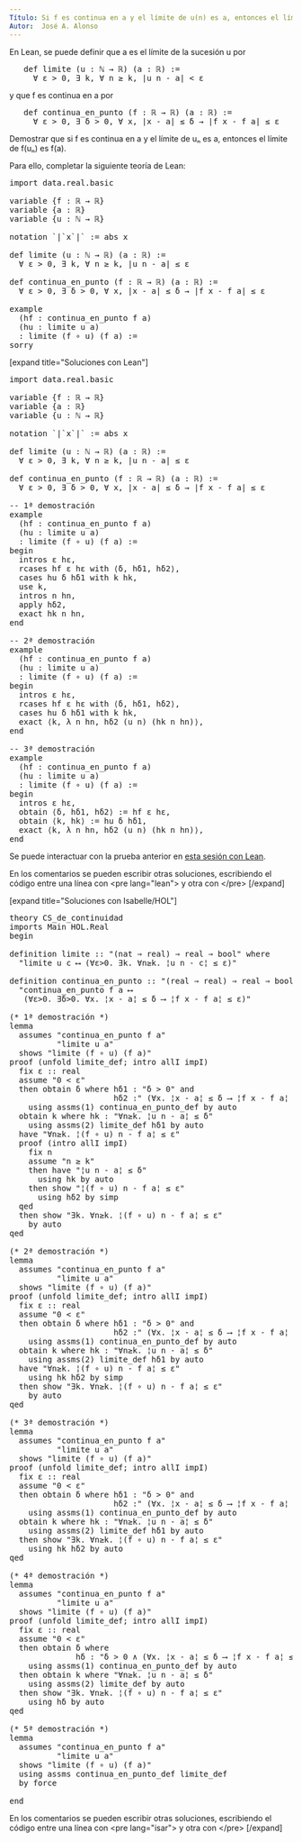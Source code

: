 ```yaml
---
Título: Si f es continua en a y el límite de u(n) es a, entonces el límite de f(u(n)) es f(a)
Autor:  José A. Alonso
---
```


En Lean, se puede definir que a es el límite de la sucesión u por
<pre lang="text">
   def limite (u : ℕ → ℝ) (a : ℝ) :=
     ∀ ε > 0, ∃ k, ∀ n ≥ k, |u n - a| < ε
</pre>
y que f es continua en a por
<pre lang="text">
   def continua_en_punto (f : ℝ → ℝ) (a : ℝ) :=
     ∀ ε > 0, ∃ δ > 0, ∀ x, |x - a| ≤ δ → |f x - f a| ≤ ε
</pre>

Demostrar que si f es continua en a y el límite de uₙ es a, entonces el límite de f(uₙ) es f(a).

Para ello, completar la siguiente teoría de Lean:

<pre lang="lean">
import data.real.basic

variable {f : ℝ → ℝ}
variable {a : ℝ}
variable {u : ℕ → ℝ}

notation `|`x`|` := abs x

def limite (u : ℕ → ℝ) (a : ℝ) :=
  ∀ ε > 0, ∃ k, ∀ n ≥ k, |u n - a| ≤ ε

def continua_en_punto (f : ℝ → ℝ) (a : ℝ) :=
  ∀ ε > 0, ∃ δ > 0, ∀ x, |x - a| ≤ δ → |f x - f a| ≤ ε

example
  (hf : continua_en_punto f a)
  (hu : limite u a)
  : limite (f ∘ u) (f a) :=
sorry
</pre>

[expand title="Soluciones con Lean"]

<pre lang="lean">
import data.real.basic

variable {f : ℝ → ℝ}
variable {a : ℝ}
variable {u : ℕ → ℝ}

notation `|`x`|` := abs x

def limite (u : ℕ → ℝ) (a : ℝ) :=
  ∀ ε > 0, ∃ k, ∀ n ≥ k, |u n - a| ≤ ε

def continua_en_punto (f : ℝ → ℝ) (a : ℝ) :=
  ∀ ε > 0, ∃ δ > 0, ∀ x, |x - a| ≤ δ → |f x - f a| ≤ ε

-- 1ª demostración
example
  (hf : continua_en_punto f a)
  (hu : limite u a)
  : limite (f ∘ u) (f a) :=
begin
  intros ε hε,
  rcases hf ε hε with ⟨δ, hδ1, hδ2⟩,
  cases hu δ hδ1 with k hk,
  use k,
  intros n hn,
  apply hδ2,
  exact hk n hn,
end

-- 2ª demostración
example
  (hf : continua_en_punto f a)
  (hu : limite u a)
  : limite (f ∘ u) (f a) :=
begin
  intros ε hε,
  rcases hf ε hε with ⟨δ, hδ1, hδ2⟩,
  cases hu δ hδ1 with k hk,
  exact ⟨k, λ n hn, hδ2 (u n) (hk n hn)⟩,
end

-- 3ª demostración
example
  (hf : continua_en_punto f a)
  (hu : limite u a)
  : limite (f ∘ u) (f a) :=
begin
  intros ε hε,
  obtain ⟨δ, hδ1, hδ2⟩ := hf ε hε,
  obtain ⟨k, hk⟩ := hu δ hδ1,
  exact ⟨k, λ n hn, hδ2 (u n) (hk n hn)⟩,
end
</pre>

Se puede interactuar con la prueba anterior en <a href="https://leanprover-community.github.io/lean-web-editor/#url=https://raw.githubusercontent.com/jaalonso/Calculemus/main/src/CS_de_continuidad.lean" rel="noopener noreferrer" target="_blank">esta sesión con Lean</a>.

En los comentarios se pueden escribir otras soluciones, escribiendo el código entre una línea con &#60;pre lang=&quot;lean&quot;&#62; y otra con &#60;/pre&#62;
[/expand]

[expand title="Soluciones con Isabelle/HOL"]

<pre lang="isar">
theory CS_de_continuidad
imports Main HOL.Real
begin

definition limite :: "(nat ⇒ real) ⇒ real ⇒ bool" where
  "limite u c ⟷ (∀ε>0. ∃k. ∀n≥k. ¦u n - c¦ ≤ ε)"

definition continua_en_punto :: "(real ⇒ real) ⇒ real ⇒ bool" where
  "continua_en_punto f a ⟷
   (∀ε>0. ∃δ>0. ∀x. ¦x - a¦ ≤ δ ⟶ ¦f x - f a¦ ≤ ε)"

(* 1ª demostración *)
lemma
  assumes "continua_en_punto f a"
          "limite u a"
  shows "limite (f ∘ u) (f a)"
proof (unfold limite_def; intro allI impI)
  fix ε :: real
  assume "0 < ε"
  then obtain δ where hδ1 : "δ > 0" and
                      hδ2 :" (∀x. ¦x - a¦ ≤ δ ⟶ ¦f x - f a¦ ≤ ε)"
    using assms(1) continua_en_punto_def by auto
  obtain k where hk : "∀n≥k. ¦u n - a¦ ≤ δ"
    using assms(2) limite_def hδ1 by auto
  have "∀n≥k. ¦(f ∘ u) n - f a¦ ≤ ε"
  proof (intro allI impI)
    fix n
    assume "n ≥ k"
    then have "¦u n - a¦ ≤ δ"
      using hk by auto
    then show "¦(f ∘ u) n - f a¦ ≤ ε"
      using hδ2 by simp
  qed
  then show "∃k. ∀n≥k. ¦(f ∘ u) n - f a¦ ≤ ε"
    by auto
qed

(* 2ª demostración *)
lemma
  assumes "continua_en_punto f a"
          "limite u a"
  shows "limite (f ∘ u) (f a)"
proof (unfold limite_def; intro allI impI)
  fix ε :: real
  assume "0 < ε"
  then obtain δ where hδ1 : "δ > 0" and
                      hδ2 :" (∀x. ¦x - a¦ ≤ δ ⟶ ¦f x - f a¦ ≤ ε)"
    using assms(1) continua_en_punto_def by auto
  obtain k where hk : "∀n≥k. ¦u n - a¦ ≤ δ"
    using assms(2) limite_def hδ1 by auto
  have "∀n≥k. ¦(f ∘ u) n - f a¦ ≤ ε"
    using hk hδ2 by simp
  then show "∃k. ∀n≥k. ¦(f ∘ u) n - f a¦ ≤ ε"
    by auto
qed

(* 3ª demostración *)
lemma
  assumes "continua_en_punto f a"
          "limite u a"
  shows "limite (f ∘ u) (f a)"
proof (unfold limite_def; intro allI impI)
  fix ε :: real
  assume "0 < ε"
  then obtain δ where hδ1 : "δ > 0" and
                      hδ2 :" (∀x. ¦x - a¦ ≤ δ ⟶ ¦f x - f a¦ ≤ ε)"
    using assms(1) continua_en_punto_def by auto
  obtain k where hk : "∀n≥k. ¦u n - a¦ ≤ δ"
    using assms(2) limite_def hδ1 by auto
  then show "∃k. ∀n≥k. ¦(f ∘ u) n - f a¦ ≤ ε"
    using hk hδ2 by auto
qed

(* 4ª demostración *)
lemma
  assumes "continua_en_punto f a"
          "limite u a"
  shows "limite (f ∘ u) (f a)"
proof (unfold limite_def; intro allI impI)
  fix ε :: real
  assume "0 < ε"
  then obtain δ where
              hδ : "δ > 0 ∧ (∀x. ¦x - a¦ ≤ δ ⟶ ¦f x - f a¦ ≤ ε)"
    using assms(1) continua_en_punto_def by auto
  then obtain k where "∀n≥k. ¦u n - a¦ ≤ δ"
    using assms(2) limite_def by auto
  then show "∃k. ∀n≥k. ¦(f ∘ u) n - f a¦ ≤ ε"
    using hδ by auto
qed

(* 5ª demostración *)
lemma
  assumes "continua_en_punto f a"
          "limite u a"
  shows "limite (f ∘ u) (f a)"
  using assms continua_en_punto_def limite_def
  by force

end
</pre>

En los comentarios se pueden escribir otras soluciones, escribiendo el código entre una línea con &#60;pre lang=&quot;isar&quot;&#62; y otra con &#60;/pre&#62;
[/expand]
